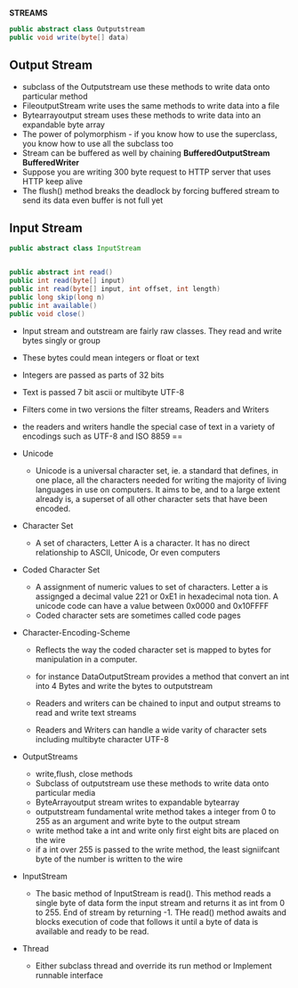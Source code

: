 __STREAMS__

``` java
public abstract class Outputstream
public void write(byte[] data)
```
## Output Stream
* subclass of the Outputstream use these methods to write data onto particular method
* FileoutputStream write uses the same methods to write data into a file
* Bytearrayoutput stream uses these methods to write data into an expandable byte array
* The power of polymorphism - if you know how to use the superclass, you know how to use all the subclass too
* Stream can be buffered as well by chaining __BufferedOutputStream BufferedWriter__ 
* Suppose you are writing 300 byte request to HTTP server that uses HTTP keep alive
* The flush() method breaks the deadlock by forcing buffered stream to send its data even buffer is not full yet

## Input Stream

``` java
public abstract class InputStream


public abstract int read()
public int read(byte[] input)
public int read(byte[] input, int offset, int length)
public long skip(long n)
public int available()
public void close()
```

* Input stream and outstream are fairly raw classes. They read and write bytes singly or group
* These bytes could mean integers or float or text
* Integers are passed as parts of 32 bits
* Text is passed 7 bit ascii or multibyte UTF-8
* Filters come in two versions the filter streams, Readers and Writers
* the readers and writers handle the special case of text in a variety of encodings such as UTF-8 and ISO 8859
==
* Unicode
	- Unicode is a universal character set, ie. a standard that defines, in one place, all the characters needed for writing
	the majority of living languages in use on computers. It aims to be, and to a large extent already is, a superset of all
	other character sets that have been encoded.
* Character Set
	- A set of characters, Letter A is a character. It has no direct relationship to ASCII, Unicode, Or even computers
* Coded Character Set
	- A assignment of numeric values to set of characters. Letter a is assignged a decimal value 221 or 0xE1 in hexadecimal nota
	tion. A unicode code can have a value between 0x0000 and 0x10FFFF
	- Coded character sets are sometimes called code pages
* Character-Encoding-Scheme
	- Reflects the way the coded character set is mapped to bytes for manipulation in a computer.


	- for instance DataOutputStream provides a method that convert an int into 4 Bytes and write the bytes to outputstream
	- Readers and writers can be chained to input and output streams to read and write text streams
	- Readers and Writers can handle a wide varity of character sets including multibyte character UTF-8

* OutputStreams
	- write,flush, close methods
	- Subclass of outputstream use these methods to write data onto particular media
	- ByteArrayoutput stream writes to expandable bytearray
	- outputstream fundamental write method takes a integer from 0 to 255 as an argument and write byte to the output stream
	- write method take a int and write only first eight bits are placed on the wire
	- if a int over 255 is passed to the write method, the least signiifcant byte of the number is written to the wire
* InputStream
	- The basic method of InputStream is read(). This method reads a single byte of data form the input stream and returns 
	it as int from 0 to 255. End of stream by returning -1. THe read() method awaits and blocks execution of code that follows
	it until a byte of data is available and ready to be read.

* Thread

	- Either subclass thread and override its run method or Implement runnable interface
